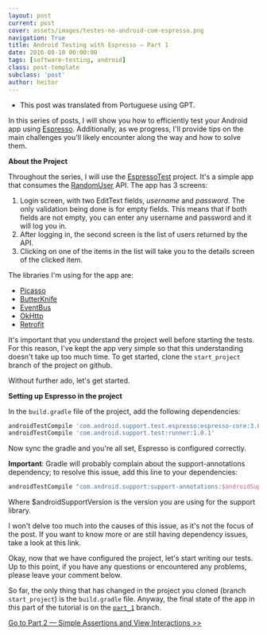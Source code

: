 ```yaml
---
layout: post
current: post
cover: assets/images/testes-no-android-com-espresso.png
navigation: True
title: Android Testing with Espresso — Part 1
date: 2016-08-10 00:00:00
tags: [software-testing, android]
class: post-template
subclass: 'post'
author: heitor
---
```


* This post was translated from Portuguese using GPT.

In this series of posts, I will show you how to efficiently test your Android app using [Espresso](https://google.github.io/android-testing-support-library/docs/espresso/). Additionally, as we progress, I'll provide tips on the main challenges you'll likely encounter along the way and how to solve them.

**About the Project**

Throughout the series, I will use the [EspressoTest](https://github.com/heitorcolangelo/EspressoTests) project. It's a simple app that consumes the [RandomUser](https://randomuser.me/) API. The app has 3 screens:

1. Login screen, with two EditText fields, _username_ and _password_. The only validation being done is for empty fields. This means that if both fields are not empty, you can enter any username and password and it will log you in.
2. After logging in, the second screen is the list of users returned by the API.
3. Clicking on one of the items in the list will take you to the details screen of the clicked item.

The libraries I'm using for the app are:

* [Picasso](http://square.github.io/picasso/)
* [ButterKnife](http://jakewharton.github.io/butterknife/)
* [EventBus](https://github.com/greenrobot/EventBus)
* [OkHttp](http://square.github.io/okhttp/)
* [Retrofit](http://square.github.io/retrofit/)

It's important that you understand the project well before starting the tests. For this reason, I've kept the app very simple so that this understanding doesn't take up too much time. To get started, clone the `start_project` branch of the project on github.

Without further ado, let's get started.

**Setting up Espresso in the project**

In the `build.gradle` file of the project, add the following dependencies:

```groovy
androidTestCompile 'com.android.support.test.espresso:espresso-core:3.0.1'  
androidTestCompile 'com.android.support.test:runner:1.0.1'
```

Now sync the gradle and you're all set, Espresso is configured correctly.

**Important**: Gradle will probably complain about the support-annotations dependency; to resolve this issue, add this line to your dependencies:

```groovy
androidTestCompile "com.android.support:support-annotations:$androidSupportVersion"
```

Where $androidSupportVersion is the version you are using for the support library.

I won't delve too much into the causes of this issue, as it's not the focus of the post. If you want to know more or are still having dependency issues, take a look at this link.

Okay, now that we have configured the project, let's start writing our tests. Up to this point, if you have any questions or encountered any problems, please leave your comment below.

So far, the only thing that has changed in the project you cloned (branch `start_project`) is the `build.gradle` file. Anyway, the final state of the app in this part of the tutorial is on the [`part_1`](https://github.com/heitorcolangelo/EspressoTests/tree/part_1) branch.

[Go to Part 2 — Simple Assertions and View Interactions >>](https://medium.com/@heitorcolangelo/testes-no-android-com-espresso-parte-2-5180ee03ed9a#.7hwn7r3fe)